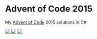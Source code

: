 # Advent of Code 2015

My [Advent of Code](https://adventofcode.com/2015) 2015 solutions in C#

![](https://img.shields.io/badge/day%20📅-24-blue) ![](https://img.shields.io/badge/stars%20⭐-8-yellow) ![](https://img.shields.io/badge/days%20completed-4-red)	
